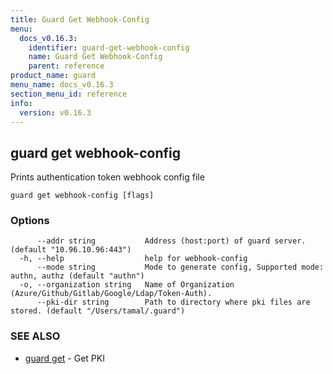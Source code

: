 ```yaml
---
title: Guard Get Webhook-Config
menu:
  docs_v0.16.3:
    identifier: guard-get-webhook-config
    name: Guard Get Webhook-Config
    parent: reference
product_name: guard
menu_name: docs_v0.16.3
section_menu_id: reference
info:
  version: v0.16.3
---
```


## guard get webhook-config

Prints authentication token webhook config file

```
guard get webhook-config [flags]
```

### Options

```
      --addr string           Address (host:port) of guard server. (default "10.96.10.96:443")
  -h, --help                  help for webhook-config
      --mode string           Mode to generate config, Supported mode: authn, authz (default "authn")
  -o, --organization string   Name of Organization (Azure/Github/Gitlab/Google/Ldap/Token-Auth).
      --pki-dir string        Path to directory where pki files are stored. (default "/Users/tamal/.guard")
```

### SEE ALSO

* [guard get](/docs/v0.16.3/reference/guard_get)	 - Get PKI

